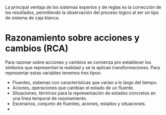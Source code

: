 La principal ventaja de los sistemas expertos y de reglas es la corrección de los resultados, permitiendo la observación del proceso lógico al ser un tipo de sistema de caja blanca.
# Razonamiento sobre acciones y cambios (RCA)
Para razonar sobre acciones y cambios se comienza pro establecer los símbolos que representan la realidad y se la aplican transformaciones.
Para representar estas variables tenemos tres tipos:
- Fluentes, sistemas con características que varían a lo largo del tiempo.
- Aciones, operaciones que cambian el estado de un fluente.
- Situaciones, términos para la representación de estados concretos en una línea temporal de razonamiento.
- Escenarios, conjunto de fluentes, aciones, estados y situaciones.
- 
